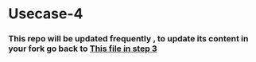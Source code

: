 # Usecase-4
### This repo will be updated frequently , to update its content in your fork go back to [This file in step 3](https://github.com/Tuwaiq-DS-ML-bootcamp-V-7/Day-3/blob/main/3-_GitHub_for_Bootcamp%E2%80%99s_Content_Labs%2C_Usecases_%26%20Lessons.pdf)
